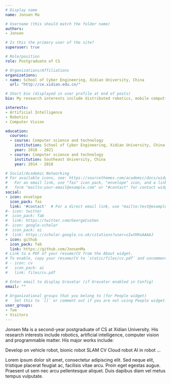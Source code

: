 ```yaml
---
# Display name
name: Jonsen Ma

# Username (this should match the folder name)
authors:
- Jonsen

# Is this the primary user of the site?
superuser: true

# Role/position
role: Postgraduate of CS

# Organizations/Affiliations
organizations:
- name: School of Cyber Engineering, Xidian University, China
  url: "http://ce.xidian.edu.cn/"

# Short bio (displayed in user profile at end of posts)
bio: My research interests include distributed robotics, mobile computing and programmable matter.

interests:
- Artificial Intelligence
- Robotics
- Computer Vision

education:
  courses:
  - course: Computer science and technology
    institution: School of Cyber Engineering, Xidian University, China
    year: 2018 - 2021
  - course: Computer science and technology
    institution: Southeast University, China
    year: 2014 - 2018

# Social/Academic Networking
# For available icons, see: https://sourcethemes.com/academic/docs/widgets/#icons
#   For an email link, use "fas" icon pack, "envelope" icon, and a link in the
#   form "mailto:your-email@example.com" or "#contact" for contact widget.
social:
- icon: envelope
  icon_pack: fas
  link: '#contact'  # For a direct email link, use "mailto:test@example.org".
#- icon: twitter
#  icon_pack: fab
#  link: https://twitter.com/GeorgeCushen
#- icon: google-scholar
#  icon_pack: ai
#  link: https://scholar.google.co.uk/citations?user=sIwtMXoAAAAJ
- icon: github
  icon_pack: fab
  link: https://github.com/JonsenMa
# Link to a PDF of your resume/CV from the About widget.
# To enable, copy your resume/CV to `static/files/cv.pdf` and uncomment the lines below.  
# - icon: cv
#   icon_pack: ai
#   link: files/cv.pdf

# Enter email to display Gravatar (if Gravatar enabled in Config)
email: ""
  
# Organizational groups that you belong to (for People widget)
#   Set this to `[]` or comment out if you are not using People widget.  
user_groups:
- Tom
- Visitors
---
```


Jonsen Ma is a second-year postgraduate of CS at Xidian University. His research interests include robotics, artificial intelligence, computer vision and programmable matter. His major works include: 

  Develop on vehicle robot, bionic robot
  SLAM
  CV
  Cloud robot
  AI in robot
  ...

Lorem ipsum dolor sit amet, consectetur adipiscing elit. Sed neque elit, tristique placerat feugiat ac, facilisis vitae arcu. Proin eget egestas augue. Praesent ut sem nec arcu pellentesque aliquet. Duis dapibus diam vel metus tempus vulputate.
